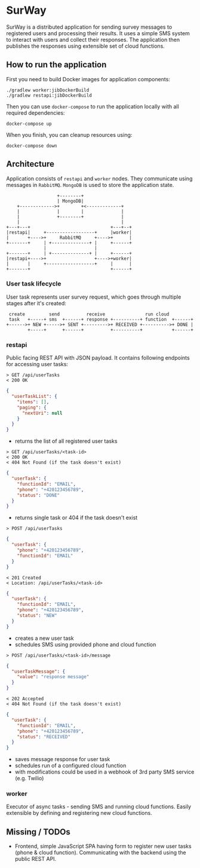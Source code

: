 # SurWay
SurWay is a distributed application for sending survey messages to registered users and processing their results. It uses a simple SMS system to interact with users and collect their responses. The application then publishes the responses using extensible set of cloud functions.

## How to run the application
First you need to build Docker images for application components:
```shell script
./gradlew worker:jibDockerBuild
./gradlew restapi:jibDockerBuild
```
Then you can use `docker-compose` to run the application locally with all required dependencies:
```shell script
docker-compose up
```
When you finish, you can cleanup resources using:
```shell script
docker-compose down
```

## Architecture
Application consists of `restapi` and `worker` nodes. They communicate using messages in `RabbitMQ`. `MongoDB` is used to store the application state.
```
                   +--------+
                   | MongoDB|
    +------------->+        +<-------------+
    |              |        |              |
    |              +--------+              |
    |                                      |
+---+---+                              +---+--+
|restapi|     +------------------+     |worker|
|       +---->+     RabbitMQ     +---->+      |
+-------+     | +--------------+ |     +------+
              |                  |
+-------+     | +--------------+ |     +------+
|restapi+---->+                  +---->+worker|
|       |     +------------------+     |      |
+-------+                              +------+
```

### User task lifecycle
User task represents user survey request, which goes through multiple stages after it's created:
```
 create         send          receive               run cloud
 task   +-----+ sms  +------+ response +----------+ function  +------+
+------>+ NEW +----->+ SENT +--------->+ RECEIVED +---------->+ DONE |
        +-----+      +------+          +----------+           +------+
```

### restapi
Public facing REST API with JSON payload. It contains following endpoints for accessing user tasks:
```
> GET /api/userTasks
< 200 OK
```
```json
{
  "userTaskList": {
    "items": [],
    "paging": {
      "nextUri": null
    }
  }
}
```
- returns the list of all registered user tasks  

```
> GET /api/userTasks/<task-id>
< 200 OK
< 404 Not Found (if the task doesn't exist)
```
```json
{
  "userTask": {
    "functionId": "EMAIL",
    "phone": "+420123456789",
    "status": "DONE"
  }
}
```
- returns single task or 404 if the task doesn't exist

```
> POST /api/userTasks
```
```json
{
  "userTask": {
    "phone": "+420123456789",
    "functionId": "EMAIL"
  }
}
```
```
< 201 Created
< Location: /api/userTasks/<task-id>
```
```json
{
  "userTask": {
    "functionId": "EMAIL",
    "phone": "+420123456789",
    "status": "NEW"
  }
}
```
- creates a new user task
- schedules SMS using provided phone and cloud function

```
> POST /api/userTasks/<task-id>/message
```
```json
{
  "userTaskMessage": {
    "value": "response message"
  }
}
```
```
< 202 Accepted
< 404 Not Found (if the task doesn't exist)
```
```json
{
  "userTask": {
    "functionId": "EMAIL",
    "phone": "+420123456789",
    "status": "RECEIVED"
  }
}
```
- saves message response for user task
- schedules run of a configured cloud function
- with modifications could be used in a webhook of 3rd party SMS service (e.g. Twilio)

### worker
Executor of async tasks - sending SMS and running cloud functions. Easily extensible by defining and registering new cloud functions.

## Missing / TODOs
- Frontend, simple JavaScript SPA having form to register new user tasks (phone & cloud function). Communicating with the backend using the public REST API.
